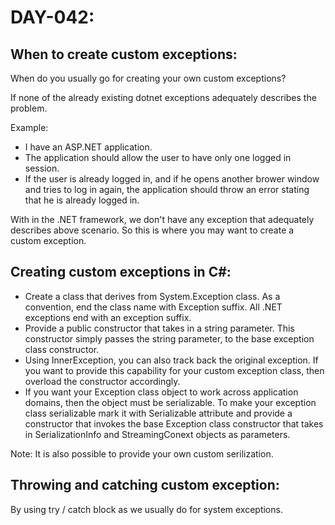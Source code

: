 # DAY-042:

## When to create custom exceptions:

When do you usually go for creating your own custom exceptions?

If none of the already existing dotnet exceptions adequately describes the problem.

Example:
- I have an ASP.NET application.
- The application should allow the user to have only one logged in session.
- If the user is already logged in, and if he opens another brower window and tries to log in again, the application should throw an error stating that he is already logged in.

With in the .NET framework, we don't have any exception that adequately describes above scenario. So this is where you may want to create a custom exception.

## Creating custom exceptions in C#:

- Create a class that derives from System.Exception class. As a convention, end the class name with Exception suffix. All .NET exceptions end with an exception suffix.
- Provide a public constructor that takes in a string parameter. This constructor simply passes the string parameter, to the base exception class constructor.
- Using InnerException, you can also track back the original exception. If you want to provide this capability for your custom exception class, then overload the constructor accordingly.
- If you want your Exception class object to work across application domains, then the object must be serializable. To make your exception class serializable mark it with Serializable attribute and provide a constructor that invokes the base Exception class constructor that takes in SerializationInfo and StreamingConext objects as parameters.

Note: It is also possible to provide your own custom serilization.

## Throwing and catching custom exception:

By using try / catch block as we usually do for system exceptions.